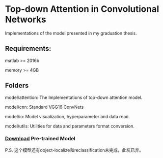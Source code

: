 # Top-down Attention in Convolutional Networks

Implementations of the model presented in my graduation thesis.

## Requirements:
matlab >= 2016b

memory >= 4GB



## Folders
model/attention: The Implementations of top-down attention model. 

model/cnn: Standard VGG16 ConvNets 

model/io: Model visualization, hyperparameter and data read. 

model/utils: Utilities for data and parameters format conversion.

### [Download](http://www.vlfeat.org/matconvnet/models/imagenet-vgg-verydeep-16.mat) Pre-trained Model

P.S. 这个模型还有object-localize和reclassification未完成，此坑已弃。
